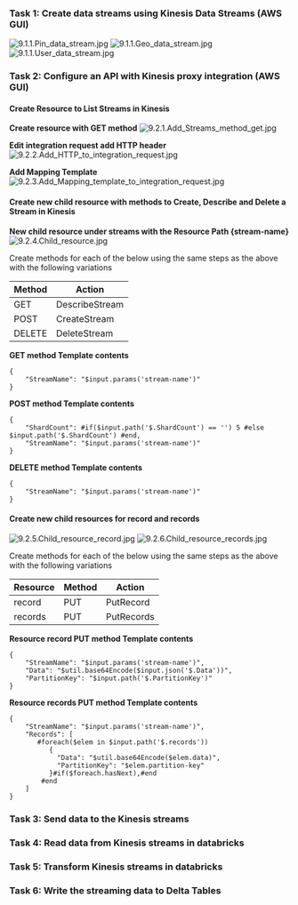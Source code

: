 ### Task 1: Create data streams using Kinesis Data Streams (AWS GUI)

![9.1.1.Pin_data_stream.jpg](9.1.1.Pin_data_stream.jpg)
![9.1.1.Geo_data_stream.jpg](9.1.1.Geo_data_stream.jpg)
![9.1.1.User_data_stream.jpg](9.1.1.User_data_stream.jpg)

### Task 2: Configure an API with Kinesis proxy integration (AWS GUI)
#### Create Resource to List Streams in Kinesis
**Create resource with GET method**
![9.2.1.Add_Streams_method_get.jpg](9.2.1.Add_Streams_method_get.jpg)

**Edit integration request add HTTP header**
![9.2.2.Add_HTTP_to_integration_request.jpg](9.2.2.Add_HTTP_to_integration_request.jpg)

**Add Mapping Template**
![9.2.3.Add_Mapping_template_to_integration_request.jpg](9.2.3.Add_Mapping_template_to_integration_request.jpg)

#### Create new child resource with methods to Create, Describe and Delete a Stream in Kinesis
**New child resource under streams with the Resource Path {stream-name}**
![9.2.4.Child_resource.jpg](9.2.4.Child_resource.jpg)

Create methods for each of the below using the same steps as the above with the following variations

| Method | Action         | 
|--------|----------------|
| GET    | DescribeStream |
| POST   | CreateStream   |
| DELETE | DeleteStream   |


**GET method Template contents**
```
{
    "StreamName": "$input.params('stream-name')"
}
```
**POST method Template contents**
```
{
    "ShardCount": #if($input.path('$.ShardCount') == '') 5 #else $input.path('$.ShardCount') #end,
    "StreamName": "$input.params('stream-name')"
}
```
**DELETE method Template contents**
```
{
    "StreamName": "$input.params('stream-name')"
}
```

#### Create new child resources for record and records
![9.2.5.Child_resource_record.jpg](9.2.5.Child_resource_record.jpg)
![9.2.6.Child_resource_records.jpg](9.2.6.Child_resource_records.jpg)

Create methods for each of the below using the same steps as the above with the following variations

| Resource | Method | Action      | 
|----------|--------|-------------|
| record   | PUT    | PutRecord   |
| records  | PUT    | PutRecords  |

**Resource record PUT method Template contents**
```
{
    "StreamName": "$input.params('stream-name')",
    "Data": "$util.base64Encode($input.json('$.Data'))",
    "PartitionKey": "$input.path('$.PartitionKey')"
}
```

**Resource records PUT method Template contents**
```
{
    "StreamName": "$input.params('stream-name')",
    "Records": [
       #foreach($elem in $input.path('$.records'))
          {
            "Data": "$util.base64Encode($elem.data)",
            "PartitionKey": "$elem.partition-key"
          }#if($foreach.hasNext),#end
        #end
    ]
}
```
### Task 3: Send data to the Kinesis streams


### Task 4: Read data from Kinesis streams in databricks


### Task 5: Transform Kinesis streams in databricks


### Task 6: Write the streaming data to Delta Tables
